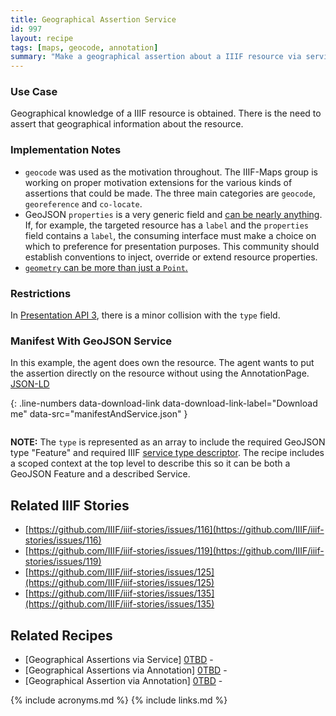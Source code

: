 ```yaml
---
title: Geographical Assertion Service
id: 997
layout: recipe
tags: [maps, geocode, annotation]
summary: "Make a geographical assertion about a IIIF resource via service block."
---
```


### Use Case
Geographical knowledge of a IIIF resource is obtained. There is the need to assert that geographical information about the resource.

### Implementation Notes
* `geocode` was used as the motivation throughout. The IIIF-Maps group is working on proper motivation extensions for the various kinds of assertions that could be made. The three main categories are `geocode`, `georeference` and `co-locate`.
* GeoJSON `properties` is a very generic field and [can be nearly anything](https://tools.ietf.org/html/rfc7946#section-3.2). If, for example, the targeted resource has a `label` and the `properties` field contains a `label`, the consuming interface must make a choice on which to preference for presentation purposes. This community should establish conventions to inject, override or extend resource properties.
* [`geometry` can be more than just a `Point`.](https://tools.ietf.org/html/rfc7946#section-3.1)

### Restrictions
In [Presentation API 3](https://iiif.io/api/presentation/3.0/), there is a minor collision with the `type` field.

### Manifest With GeoJSON Service
In this example, the agent does own the resource. The agent wants to put the assertion directly on the resource without using the AnnotationPage. 
[JSON-LD](manifestAndService.json)

{: .line-numbers data-download-link data-download-link-label="Download me" data-src="manifestAndService.json" }
```json
```
**NOTE:** The `type` is represented as an array to include the required GeoJSON type "Feature" and required IIIF [service type descriptor](https://iiif.io/api/presentation/3.0/#service).  The recipe includes a scoped context at the top level to describe this so it can be both a GeoJSON Feature and a described Service. 

## Related IIIF Stories
* [https://github.com/IIIF/iiif-stories/issues/116](https://github.com/IIIF/iiif-stories/issues/116)
* [https://github.com/IIIF/iiif-stories/issues/119](https://github.com/IIIF/iiif-stories/issues/119)
* [https://github.com/IIIF/iiif-stories/issues/125](https://github.com/IIIF/iiif-stories/issues/125)
* [https://github.com/IIIF/iiif-stories/issues/135](https://github.com/IIIF/iiif-stories/issues/135)

## Related Recipes
* [Geographical Assertions via Service] [0TBD]() -
* [Geographical Assertions via Annotation] [0TBD]() -
* [Geographical Assertion via Annotation] [0TBD]() -

{% include acronyms.md %}
{% include links.md %}

